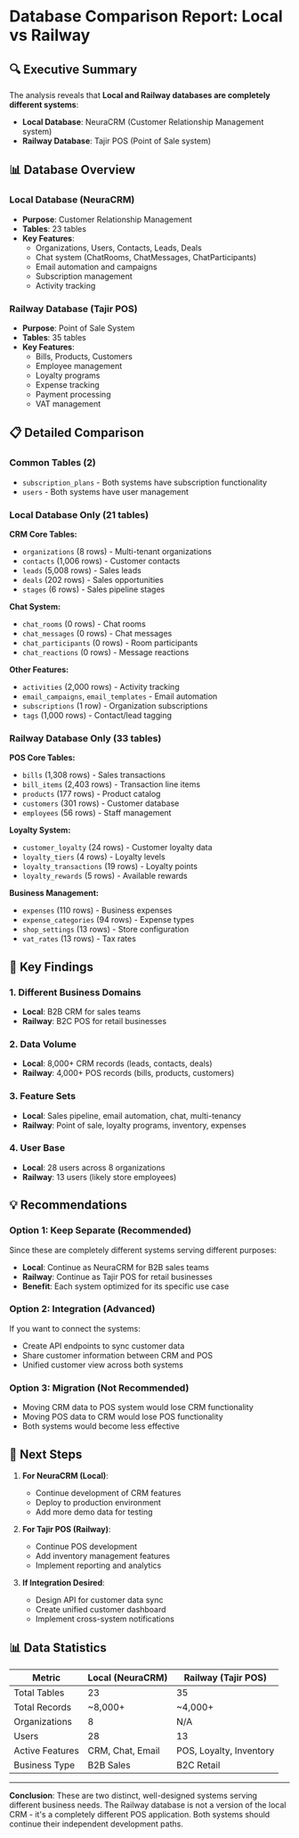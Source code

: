 # Database Comparison Report: Local vs Railway

## 🔍 Executive Summary

The analysis reveals that **Local and Railway databases are completely different systems**:

- **Local Database**: NeuraCRM (Customer Relationship Management system)
- **Railway Database**: Tajir POS (Point of Sale system)

## 📊 Database Overview

### Local Database (NeuraCRM)
- **Purpose**: Customer Relationship Management
- **Tables**: 23 tables
- **Key Features**: 
  - Organizations, Users, Contacts, Leads, Deals
  - Chat system (ChatRooms, ChatMessages, ChatParticipants)
  - Email automation and campaigns
  - Subscription management
  - Activity tracking

### Railway Database (Tajir POS)
- **Purpose**: Point of Sale System
- **Tables**: 35 tables
- **Key Features**:
  - Bills, Products, Customers
  - Employee management
  - Loyalty programs
  - Expense tracking
  - Payment processing
  - VAT management

## 📋 Detailed Comparison

### Common Tables (2)
- `subscription_plans` - Both systems have subscription functionality
- `users` - Both systems have user management

### Local Database Only (21 tables)
**CRM Core Tables:**
- `organizations` (8 rows) - Multi-tenant organizations
- `contacts` (1,006 rows) - Customer contacts
- `leads` (5,008 rows) - Sales leads
- `deals` (202 rows) - Sales opportunities
- `stages` (6 rows) - Sales pipeline stages

**Chat System:**
- `chat_rooms` (0 rows) - Chat rooms
- `chat_messages` (0 rows) - Chat messages
- `chat_participants` (0 rows) - Room participants
- `chat_reactions` (0 rows) - Message reactions

**Other Features:**
- `activities` (2,000 rows) - Activity tracking
- `email_campaigns`, `email_templates` - Email automation
- `subscriptions` (1 row) - Organization subscriptions
- `tags` (1,000 rows) - Contact/lead tagging

### Railway Database Only (33 tables)
**POS Core Tables:**
- `bills` (1,308 rows) - Sales transactions
- `bill_items` (2,403 rows) - Transaction line items
- `products` (177 rows) - Product catalog
- `customers` (301 rows) - Customer database
- `employees` (56 rows) - Staff management

**Loyalty System:**
- `customer_loyalty` (24 rows) - Customer loyalty data
- `loyalty_tiers` (4 rows) - Loyalty levels
- `loyalty_transactions` (19 rows) - Loyalty points
- `loyalty_rewards` (5 rows) - Available rewards

**Business Management:**
- `expenses` (110 rows) - Business expenses
- `expense_categories` (94 rows) - Expense types
- `shop_settings` (13 rows) - Store configuration
- `vat_rates` (13 rows) - Tax rates

## 🎯 Key Findings

### 1. **Different Business Domains**
- **Local**: B2B CRM for sales teams
- **Railway**: B2C POS for retail businesses

### 2. **Data Volume**
- **Local**: 8,000+ CRM records (leads, contacts, deals)
- **Railway**: 4,000+ POS records (bills, products, customers)

### 3. **Feature Sets**
- **Local**: Sales pipeline, email automation, chat, multi-tenancy
- **Railway**: Point of sale, loyalty programs, inventory, expenses

### 4. **User Base**
- **Local**: 28 users across 8 organizations
- **Railway**: 13 users (likely store employees)

## 💡 Recommendations

### Option 1: Keep Separate (Recommended)
Since these are completely different systems serving different purposes:
- **Local**: Continue as NeuraCRM for B2B sales teams
- **Railway**: Continue as Tajir POS for retail businesses
- **Benefit**: Each system optimized for its specific use case

### Option 2: Integration (Advanced)
If you want to connect the systems:
- Create API endpoints to sync customer data
- Share customer information between CRM and POS
- Unified customer view across both systems

### Option 3: Migration (Not Recommended)
- Moving CRM data to POS system would lose CRM functionality
- Moving POS data to CRM would lose POS functionality
- Both systems would become less effective

## 🚀 Next Steps

1. **For NeuraCRM (Local)**:
   - Continue development of CRM features
   - Deploy to production environment
   - Add more demo data for testing

2. **For Tajir POS (Railway)**:
   - Continue POS development
   - Add inventory management features
   - Implement reporting and analytics

3. **If Integration Desired**:
   - Design API for customer data sync
   - Create unified customer dashboard
   - Implement cross-system notifications

## 📊 Data Statistics

| Metric | Local (NeuraCRM) | Railway (Tajir POS) |
|--------|------------------|---------------------|
| Total Tables | 23 | 35 |
| Total Records | ~8,000+ | ~4,000+ |
| Organizations | 8 | N/A |
| Users | 28 | 13 |
| Active Features | CRM, Chat, Email | POS, Loyalty, Inventory |
| Business Type | B2B Sales | B2C Retail |

---

**Conclusion**: These are two distinct, well-designed systems serving different business needs. The Railway database is not a version of the local CRM - it's a completely different POS application. Both systems should continue their independent development paths.
